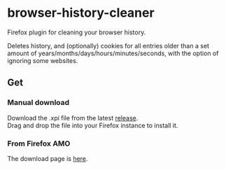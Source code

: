 # browser-history-cleaner
Firefox plugin for cleaning your browser history.

Deletes history, and (optionally) cookies for all entries older than a set amount of years/months/days/hours/minutes/seconds, with the option of ignoring some websites.

## Get
### Manual download
Download the .xpi file from the latest [release](https://github.com/TheNamlessGuy/browser-history-cleaner/releases).  
Drag and drop the file into your Firefox instance to install it.

### From Firefox AMO
The download page is [here](https://addons.mozilla.org/firefox/addon/namless-history-cleaner/).